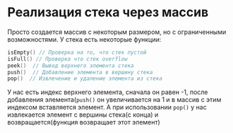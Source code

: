 # Реализация стека через массив

Просто создается массив с некоторым размером, но с ограниченными возможностями.
У стека есть некоторые функции:
```cpp
isEmpty() // Проверка на то, что стек пустой
isFull() // Проверка что стек overflow
peek()  // Вывод верхнего элемента стека
push()  // Добавление элемента в вершину стека 
pop()  // Извлечение и удаление элемента из стека
```
У нас есть индекс верхнего элемента, сначала он равен -1, после добавления элемента(```push()``` он увеличивается на 1 и в массив с этим индексом вставляется элемент.
А при использовании ```pop()``` у нас извлекается элемент с вершины стека(с конца) и возвращается(функция возвращает этот элемент)
